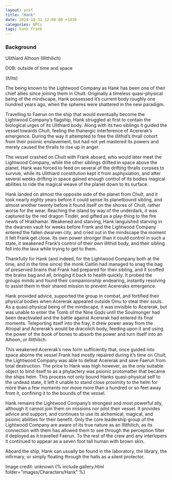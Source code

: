 ```yaml
---
layout: post
title: "Hank"
date: 2024-10-31 12:00:00 +1030
categories: NPCs
tags: hank frank
---
```

### Background
Ulithiard Alhoon (Illithilich)

DOB: outside of time and space

(it/its)





The being known to the Lightwood Company as Hank has been one of their chief allies since joining them in Chult. Originally a timeless quasi-physical being of the mindscape, Hank possessed it’s current body roughly one hundred years ago, when the spheres were shattered in the new paradigm.

Travelling to Faerun on the ship that would eventually become the Lightwood Company’s flagship, Hank struggled at first to contain the biological urges of its Ulithiard body. Along with its two siblings it guided the vessel towards Chult, feeling the thanergic interference of Acererak’s emergence. During the way it attempted to free the illithid’s thrall cohort from their psionic enslavement, but had not yet mastered its powers and merely caused the thralls to rise up in anger.

The vessel crashed on Chult with Frank aboard, who would later meet the Lightwood Company, while the other siblings drifted in space above the planet. Hank was forced to feed on several of the drifting thralls corpses to survive, while its Ulithiard constitution kept it from asphyxiation, and after several weeks drifting in space gained enough control of its bodies magical abilities to ride the magical weave of the planet down to its surface.

Hank landed on almost the opposite side of the planet from Chult, and it took nearly eighty years before it could sense its planetbound sibling, and almost another twenty before it found itself on the shores of Chult, rather worse for the wear. Reaching the island by way of the underdark, it was captured by the red dragon Tinder, and gifted as a play-thing to the fire newts of Hrakhamar. Weakened and starving, Hank languished starving in the dwarven vault for weeks before Frank and the Lightwood Company entered the fallen dwarven city, and cried out in the mindscape the moment it felt Frank get close. Its own power stronger than it could control in such a state, it weakened Frank’s control of their own illithid body, and their sibling fell into the lava while trying to get to them.

Thankfully for Hank (and indeed, for the Lightwood Company both at the time, and in the time since) the monk Caitlin had managed to snag the bag of preserved brains that Frank had prepared for their sibling, and it scoffed the brains bag and all, bringing it back to health quickly. It probed the groups minds and found their companionship endearing, instantly resolving to assist them in their shared mission to prevent Acereraks emergence.

Hank provided advice, supported the group in combat, and fortified their physical bodies when Acererak appeared outside Omu to steal their souls. As a quasi-physical being of the mindscape, it was invisible to Acererak, but was unable to enter the Tomb of the Nine Gods until the Soulmonger had been deactivated and the battle against Acererak had entered its final moments. Teleporting itself into the fray, it drew power away from the Atropal and Acererak’s would be dracolich body, feeding upon it and using the power of the book of bones to absorb the power and turn itself into an Alhoon, or Illithilich.

This weakened Acererak’s new form sufficiently that, once guided into space aborne the vessel Frank had mostly repaired during it’s time on Chult, the Lightwood Company was able to defeat Acererak and save Faerun from total destruction. The price to Hank was high however, as the only suitable object to bind itself to as a phylactery was psionic protomatter that became the ships helm. This process not only bound Hanks quasi-physical self to the undead state, it left it unable to stand close proximity to the helm for more than a few moments nor move more than a hundred or so feet away from it, confining it to the bounds of the vessel.

Hank remains the Lightwood Company’s strongest and most powerful ally, although it cannot join them on missions nor pilot their vessel. It provides advice and support, and continues to use its alchemical, magical, and psionic abilities for their benefit. Only the core leadership group of the Lightwood Company are aware of its true nature as an Illithilich, as its connection with them has allowed them to see through the perception filter it deployed as it travelled Faerun. To the rest of the crew and any interlopers it continued to appear as a seven foot tall human with brown skin.

Aboard the ship, Hank can usually be found in the laboratory, the library, the infirmary, or simply floating through the halls as a silent protector.





Image credit: unknown
{% include gallery.html folder="images/Characters/Hank" %}